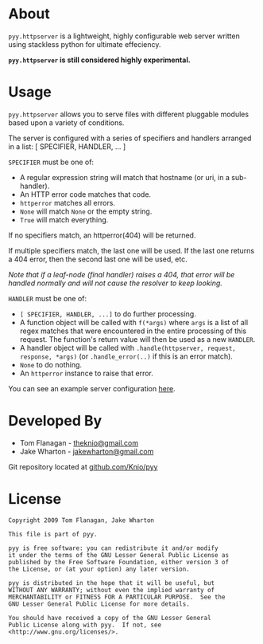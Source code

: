 About
=====
`pyy.httpserver` is a lightweight, highly configurable web server written using
stackless python for ultimate effeciency.

__`pyy.httpserver` is still considered highly experimental.__


Usage
=====
`pyy.httpserver` allows you to serve files with different pluggable modules
based upon a variety of conditions.

The server is configured with a series of specifiers and handlers arranged in
a list:
    [ SPECIFIER, HANDLER, ... ]

`SPECIFIER` must be one of:

* A regular expression string will match that hostname (or uri, in a sub-handler).
* An HTTP error code matches that code.
* `httperror` matches all errors.
* `None` will match `None` or the empty string.
* `True` will match everything.

If no specifiers match, an httperror(404) will be returned.

If multiple specifiers match, the last one will be used. If the last one
returns a 404 error, then the second last one will be used, etc.

*Note that if a leaf-node (final handler) raises a 404, that error will be
handled normally and will not cause the resolver to keep looking.*

`HANDLER` must be one of:

* `[ SPECIFIER, HANDLER, ...]` to do further processing.
* A function object will be called with `f(*args)` where `args` is a list of all regex matches that were encountered in the entire processing of this request. The function's return value will then be used as a new `HANDLER`.
* A handler object will be called with `.handle(httpserver, request, response, *args)` (or `.handle_error(..)` if this is an error match).
* `None` to do nothing.
* An `httperror` instance to raise that error.

You can see an example server configuration [here](http://github.com/Knio/pyy/blob/master/docs/example/run.py).


Developed By
============
* Tom Flanagan - <theknio@gmail.com>
* Jake Wharton - <jakewharton@gmail.com>

Git repository located at
[github.com/Knio/pyy](http://github.com/Knio/pyy)


License
=======
    Copyright 2009 Tom Flanagan, Jake Wharton
    
    This file is part of pyy.
    
    pyy is free software: you can redistribute it and/or modify
    it under the terms of the GNU Lesser General Public License as
    published by the Free Software Foundation, either version 3 of
    the License, or (at your option) any later version.
    
    pyy is distributed in the hope that it will be useful, but
    WITHOUT ANY WARRANTY; without even the implied warranty of
    MERCHANTABILITY or FITNESS FOR A PARTICULAR PURPOSE.  See the
    GNU Lesser General Public License for more details.
    
    You should have received a copy of the GNU Lesser General
    Public License along with pyy.  If not, see
    <http://www.gnu.org/licenses/>.